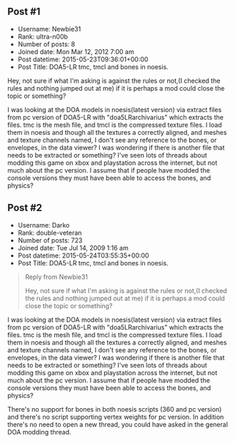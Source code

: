 ## Post #1
- Username: Newbie31
- Rank: ultra-n00b
- Number of posts: 8
- Joined date: Mon Mar 12, 2012 7:00 am
- Post datetime: 2015-05-23T09:36:01+00:00
- Post Title: DOA5-LR tmc, tmcl and bones in noesis.

Hey, not sure if what I'm asking is against the rules or not,(I checked the rules and nothing jumped out at me) if it is perhaps a mod could close the topic or something?

I was looking at the DOA models in noesis(latest version) via extract files from pc version of DOA5-LR with "doa5LRarchivarius" which extracts the files. tmc is the mesh file, and tmcl is the compressed texture files. I load them in noesis and though all the textures a correctly aligned, and meshes and texture channels named, I don't see any reference to the bones, or envelopes, in the data viewer?
I was wondering if there is another file that needs to be extracted or something?
I've seen lots of threads about modding this game on xbox and playstation across the internet, but not much about the pc version. I assume that if people have modded the console versions they must have been able to access the bones, and physics?
## Post #2
- Username: Darko
- Rank: double-veteran
- Number of posts: 723
- Joined date: Tue Jul 14, 2009 1:16 am
- Post datetime: 2015-05-24T03:55:35+00:00
- Post Title: DOA5-LR tmc, tmcl and bones in noesis.

> Reply from Newbie31
>
> Hey, not sure if what I'm asking is against the rules or not,(I checked the rules and nothing jumped out at me) if it is perhaps a mod could close the topic or something?

I was looking at the DOA models in noesis(latest version) via extract files from pc version of DOA5-LR with "doa5LRarchivarius" which extracts the files. tmc is the mesh file, and tmcl is the compressed texture files. I load them in noesis and though all the textures a correctly aligned, and meshes and texture channels named, I don't see any reference to the bones, or envelopes, in the data viewer?
I was wondering if there is another file that needs to be extracted or something?
I've seen lots of threads about modding this game on xbox and playstation across the internet, but not much about the pc version. I assume that if people have modded the console versions they must have been able to access the bones, and physics?

There's no support for bones in both noesis scripts (360 and pc version) and there's no script supporting vertex weights for pc version. In addition there's no need to open a new thread, you could have asked in the general DOA modding thread.
